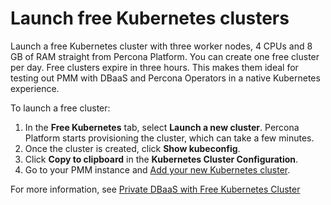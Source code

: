 # Launch free Kubernetes clusters
Launch a free Kubernetes cluster with three worker nodes, 4 CPUs and 8 GB of RAM straight from Percona Platform. You can create one free cluster per day. Free clusters expire in three hours. This makes them ideal for testing out PMM with DBaaS and Percona Operators in a native Kubernetes experience. 

To launch a free cluster:

1. In the **Free Kubernetes** tab, select **Launch a new cluster**. Percona Platform starts provisioning the cluster, which can take a few minutes.  
2. Once the cluster is created, click **Show kubeconfig**.
3. Click **Copy to clipboard** in the **Kubernetes Cluster Configuration**.
4. Go to your PMM instance and [Add your new Kubernetes cluster](https://docs.percona.com/percona-monitoring-and-management/using/dbaas.html#kubernetes-clusters).

For more information, see [Private DBaaS with Free Kubernetes Cluster](https://www.percona.com/blog/private-dbaas-with-free-kubernetes-cluster/)
